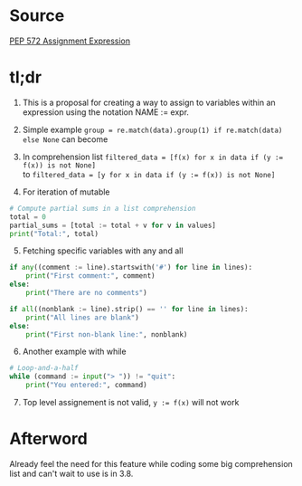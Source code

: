 # Source

[PEP 572 Assignment Expression](https://www.python.org/dev/peps/pep-0572/)

# tl;dr

1. This is a proposal for creating a way to assign to variables within an expression using the notation NAME := expr.

2. Simple example `group = re.match(data).group(1) if re.match(data) else None` can become 

3. In comprehension list `filtered_data = [f(x) for x in data if (y := f(x)) is not None]`  
to `filtered_data = [y for x in data if (y := f(x)) is not None]`

4. For iteration of mutable 
```python
# Compute partial sums in a list comprehension
total = 0
partial_sums = [total := total + v for v in values]
print("Total:", total)
```

5. Fetching specific variables with any and all 
```python
if any((comment := line).startswith('#') for line in lines):
    print("First comment:", comment)
else:
    print("There are no comments")

if all((nonblank := line).strip() == '' for line in lines):
    print("All lines are blank")
else:
    print("First non-blank line:", nonblank)
```

6. Another example with while
```python
# Loop-and-a-half
while (command := input("> ")) != "quit":
    print("You entered:", command)
```

7. Top level assignement is not valid, `y := f(x)` will not work

# Afterword

Already feel the need for this feature while coding some big comprehension list and can't wait to use is in 3.8.

